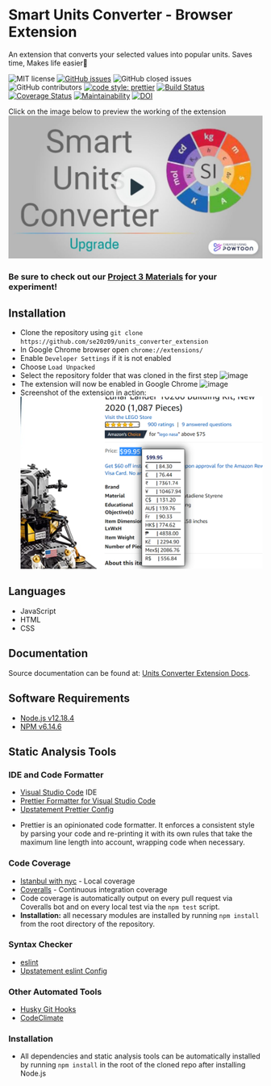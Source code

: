 # Smart Units Converter - Browser Extension

An extension that converts your selected values into popular units. Saves time, Makes life easier:dancer:

![MIT license](https://img.shields.io/badge/License-MIT-green.svg)
[![GitHub issues](https://img.shields.io/github/issues/se20z09/units_converter_extension)](https://github.com/bhavesh242/units_converter_extension)
![GitHub closed issues](https://img.shields.io/github/issues-closed/se20z09/units_converter_extension)
![GitHub contributors](https://img.shields.io/github/contributors/se20z09/units_converter_extension)
[![code style: prettier](https://img.shields.io/badge/code_style-prettier-ff69b4.svg?style=flat-square)](https://github.com/prettier/prettier)
[![Build Status](https://travis-ci.com/se20z09/units_converter_extension.svg?branch=master)](https://travis-ci.com/se20z09/units_converter_extension)
[![Coverage Status](https://coveralls.io/repos/github/se20z09/units_converter_extension/badge.svg#1?branch=master)](https://coveralls.io/github/se20z09/units_converter_extension?branch=master)
[![Maintainability](https://api.codeclimate.com/v1/badges/a99a88d28ad37a79dbf6/maintainability)](https://codeclimate.com/github/se20z09/units_converter_extension/maintainability)
[![DOI](https://zenodo.org/badge/298610958.svg)](https://zenodo.org/badge/latestdoi/298610958)

Click on the image below to preview the working of the extension<br/>
[![Alt text](assets/units-upgrade.jpg)](https://www.youtube.com/watch?v=_amr9F9gXX8)

### Be sure to check out our [Project 3 Materials](p3_materials.md) for your experiment!

## Installation

-   Clone the repository using `git clone https://github.com/se20z09/units_converter_extension`
-   In Google Chrome browser open `chrome://extensions/`
-   Enable `Developer Settings` if it is not enabled
-   Choose `Load Unpacked`
-   Select the repository folder that was cloned in the first step
    ![image](https://github.com/se20z09/units_converter_extension/blob/master/assets/Images/load%20unpacked.PNG)
-   The extension will now be enabled in Google Chrome
    ![image](https://github.com/se20z09/units_converter_extension/blob/master/assets/Images/Uploaded.PNG)
-   Screenshot of the extension in action:<br>
    ![image](assets/Images/v4_currency.PNG)

## Languages

-   JavaScript
-   HTML
-   CSS

## Documentation

Source documentation can be found at: [Units Converter Extension Docs](https://se20z09.github.io/units_converter_extension/).

## Software Requirements

-   [Node.js v12.18.4](https://nodejs.org/en/download/)
-   [NPM v6.14.6](https://nodejs.org/en/download/)

## Static Analysis Tools

### IDE and Code Formatter

-   [Visual Studio Code](https://code.visualstudio.com/) IDE
-   [Prettier Formatter for Visual Studio Code](https://github.com/prettier/prettier-vscode/blob/main/README.md)
-   [Upstatement Prettier Config](https://www.npmjs.com/package/@upstatement/prettier-config)

*   Prettier is an opinionated code formatter. It enforces a consistent style by parsing your code and re-printing it with its own rules that take the maximum line length into account, wrapping code when necessary.

### Code Coverage

-   [Istanbul with nyc](https://istanbul.js.org/) - Local coverage
-   [Coveralls](https://coveralls.io/) - Continuous integration coverage
-   Code coverage is automatically output on every pull request via Coveralls bot and on every local test via the `npm test` script.
-   <b>Installation:</b> all necessary modules are installed by running `npm install` from the root directory of the repository.

### Syntax Checker
-   [eslint](https://eslint.org/docs/user-guide/getting-started)
-   [Upstatement eslint Config](https://www.npmjs.com/package/@upstatement/eslint-config)

### Other Automated Tools
-   [Husky Git Hooks](https://www.npmjs.com/package/husky)
-   [CodeClimate](https://codeclimate.com/github/se20z09/units_converter_extension/maintainability)

### Installation
-   All dependencies and static analysis tools can be automatically installed by running `npm install` in the root of the cloned repo after installing Node.js
